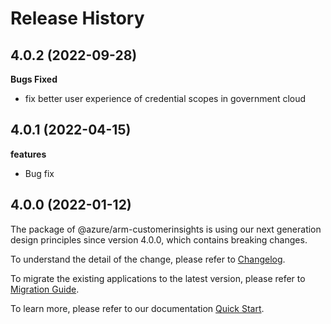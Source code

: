 # Release History

## 4.0.2 (2022-09-28)

**Bugs Fixed**

  -  fix better user experience of credential scopes in government cloud

## 4.0.1 (2022-04-15)

**features**

  - Bug fix

## 4.0.0 (2022-01-12)

The package of @azure/arm-customerinsights is using our next generation design principles since version 4.0.0, which contains breaking changes.

To understand the detail of the change, please refer to [Changelog](https://aka.ms/js-track2-changelog).

To migrate the existing applications to the latest version, please refer to [Migration Guide](https://aka.ms/js-track2-migration-guide).

To learn more, please refer to our documentation [Quick Start](https://aka.ms/js-track2-quickstart).
